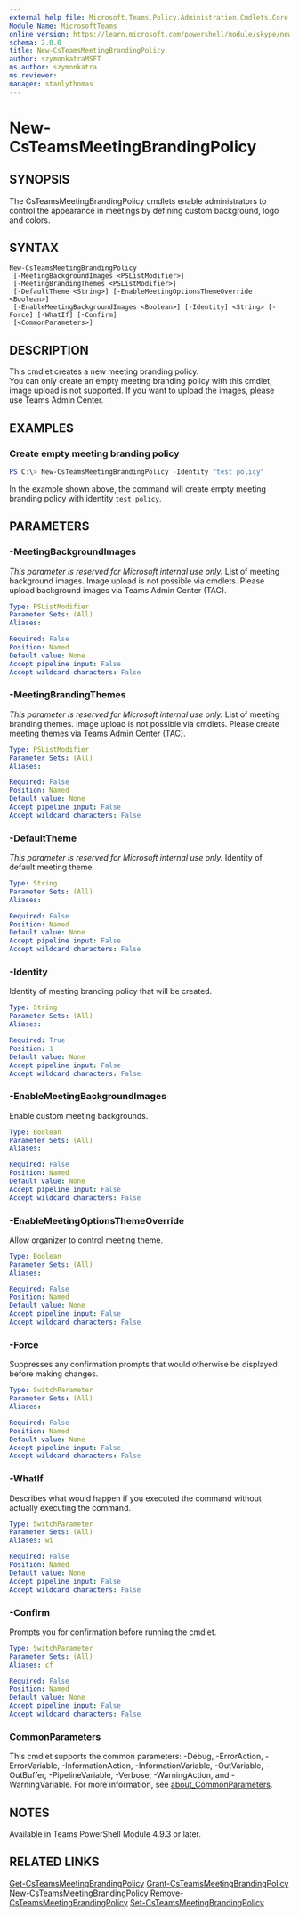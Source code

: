 ```yaml
---
external help file: Microsoft.Teams.Policy.Administration.Cmdlets.Core.dll-Help.xml
Module Name: MicrosoftTeams
online version: https://learn.microsoft.com/powershell/module/skype/new-csteamsmeetingbrandingpolicy
schema: 2.0.0
title: New-CsTeamsMeetingBrandingPolicy
author: szymonkatraMSFT
ms.author: szymonkatra
ms.reviewer:
manager: stanlythomas
---
```


# New-CsTeamsMeetingBrandingPolicy

## SYNOPSIS
The CsTeamsMeetingBrandingPolicy cmdlets enable administrators to control the appearance in meetings by defining custom background, logo and colors.

## SYNTAX

```
New-CsTeamsMeetingBrandingPolicy
 [-MeetingBackgroundImages <PSListModifier>]
 [-MeetingBrandingThemes <PSListModifier>]
 [-DefaultTheme <String>] [-EnableMeetingOptionsThemeOverride <Boolean>]
 [-EnableMeetingBackgroundImages <Boolean>] [-Identity] <String> [-Force] [-WhatIf] [-Confirm]
 [<CommonParameters>]
```

## DESCRIPTION
This cmdlet creates a new meeting branding policy.  
You can only create an empty meeting branding policy with this cmdlet, image upload is not supported.
If you want to upload the images, please use Teams Admin Center.

## EXAMPLES

### Create empty meeting branding policy
```powershell
PS C:\> New-CsTeamsMeetingBrandingPolicy -Identity "test policy"
```

In the example shown above, the command will create empty meeting branding policy with identity `test policy`.

## PARAMETERS

### -MeetingBackgroundImages
*This parameter is reserved for Microsoft internal use only.*
List of meeting background images.
Image upload is not possible via cmdlets. Please upload background images via Teams Admin Center (TAC).

```yaml
Type: PSListModifier
Parameter Sets: (All)
Aliases:

Required: False
Position: Named
Default value: None
Accept pipeline input: False
Accept wildcard characters: False
```

### -MeetingBrandingThemes
*This parameter is reserved for Microsoft internal use only.*
List of meeting branding themes.
Image upload is not possible via cmdlets. Please create meeting themes via Teams Admin Center (TAC).

```yaml
Type: PSListModifier
Parameter Sets: (All)
Aliases:

Required: False
Position: Named
Default value: None
Accept pipeline input: False
Accept wildcard characters: False
```

### -DefaultTheme
*This parameter is reserved for Microsoft internal use only.*
Identity of default meeting theme.

```yaml
Type: String
Parameter Sets: (All)
Aliases:

Required: False
Position: Named
Default value: None
Accept pipeline input: False
Accept wildcard characters: False
```

### -Identity
Identity of meeting branding policy that will be created.

```yaml
Type: String
Parameter Sets: (All)
Aliases:

Required: True
Position: 1
Default value: None
Accept pipeline input: False
Accept wildcard characters: False
```

### -EnableMeetingBackgroundImages
Enable custom meeting backgrounds.

```yaml
Type: Boolean
Parameter Sets: (All)
Aliases:

Required: False
Position: Named
Default value: None
Accept pipeline input: False
Accept wildcard characters: False
```

### -EnableMeetingOptionsThemeOverride
Allow organizer to control meeting theme.

```yaml
Type: Boolean
Parameter Sets: (All)
Aliases:

Required: False
Position: Named
Default value: None
Accept pipeline input: False
Accept wildcard characters: False
```

### -Force
Suppresses any confirmation prompts that would otherwise be displayed before making changes.

```yaml
Type: SwitchParameter
Parameter Sets: (All)
Aliases: 

Required: False
Position: Named
Default value: None
Accept pipeline input: False
Accept wildcard characters: False
```

### -WhatIf
Describes what would happen if you executed the command without actually executing the command.

```yaml
Type: SwitchParameter
Parameter Sets: (All)
Aliases: wi

Required: False
Position: Named
Default value: None
Accept pipeline input: False
Accept wildcard characters: False
```

### -Confirm
Prompts you for confirmation before running the cmdlet.

```yaml
Type: SwitchParameter
Parameter Sets: (All)
Aliases: cf

Required: False
Position: Named
Default value: None
Accept pipeline input: False
Accept wildcard characters: False
```

### CommonParameters
This cmdlet supports the common parameters: -Debug, -ErrorAction, -ErrorVariable, -InformationAction, -InformationVariable, -OutVariable, -OutBuffer, -PipelineVariable, -Verbose, -WarningAction, and -WarningVariable. For more information, see [about_CommonParameters](https://go.microsoft.com/fwlink/?LinkID=113216).

## NOTES

Available in Teams PowerShell Module 4.9.3 or later.

## RELATED LINKS

[Get-CsTeamsMeetingBrandingPolicy](Get-CsTeamsMeetingBrandingPolicy.md)
[Grant-CsTeamsMeetingBrandingPolicy](Grant-CsTeamsMeetingBrandingPolicy.md)
[New-CsTeamsMeetingBrandingPolicy](New-CsTeamsMeetingBrandingPolicy.md)
[Remove-CsTeamsMeetingBrandingPolicy](Remove-CsTeamsMeetingBrandingPolicy.md)
[Set-CsTeamsMeetingBrandingPolicy](Set-CsTeamsMeetingBrandingPolicy.md)